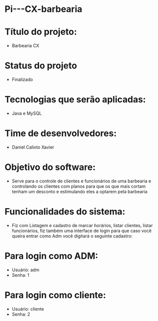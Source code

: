 # Pi---CX-barbearia
# Título do projeto:
- Barbearia CX
# Status do projeto 
- Finalizado
# Tecnologias que serão aplicadas:
- Java e MySQL
# Time de desenvolvedores: 
- Daniel Calixto Xavier
# Objetivo do software: 
- Serve para o controle de clientes e funcionários de uma barbearia e controlando os clientes com planos para que os que mais cortam tenham um desconto e estimulando eles a optarem pela barbearia 
# Funcionalidades do sistema: 
- Fiz com Listagem e cadastro de marcar horários, listar clientes, listar funcionários, fiz também uma interface de login para que caso você queira entrar como Adm você digitará o seguinte cadastro:
# Para login como ADM:
- Usuário: adm
- Senha: 1
# Para login como cliente:
- Usuário: cliente
- Senha: 2
